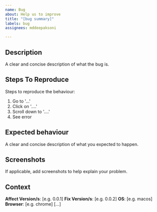 ```yaml
---
name: Bug
about: Help us to improve
title: "[bug summary]"
labels: bug
assignees: mddeepaksoni

---
```


## Description
A clear and concise description of what the bug is.

## Steps To Reproduce
Steps to reproduce the behaviour:
1. Go to '...'
2. Click on '....'
3. Scroll down to '....'
4. See error

## Expected behaviour
A clear and concise description of what you expected to happen.

## Screenshots
If applicable, add screenshots to help explain your problem.

## Context
**Affect Version/s**: [e.g. 0.0.1]
**Fix Version/s**: [e.g. 0.0.2]
**OS**: [e.g. macos]
**Browser**: [e.g. chrome] [...]